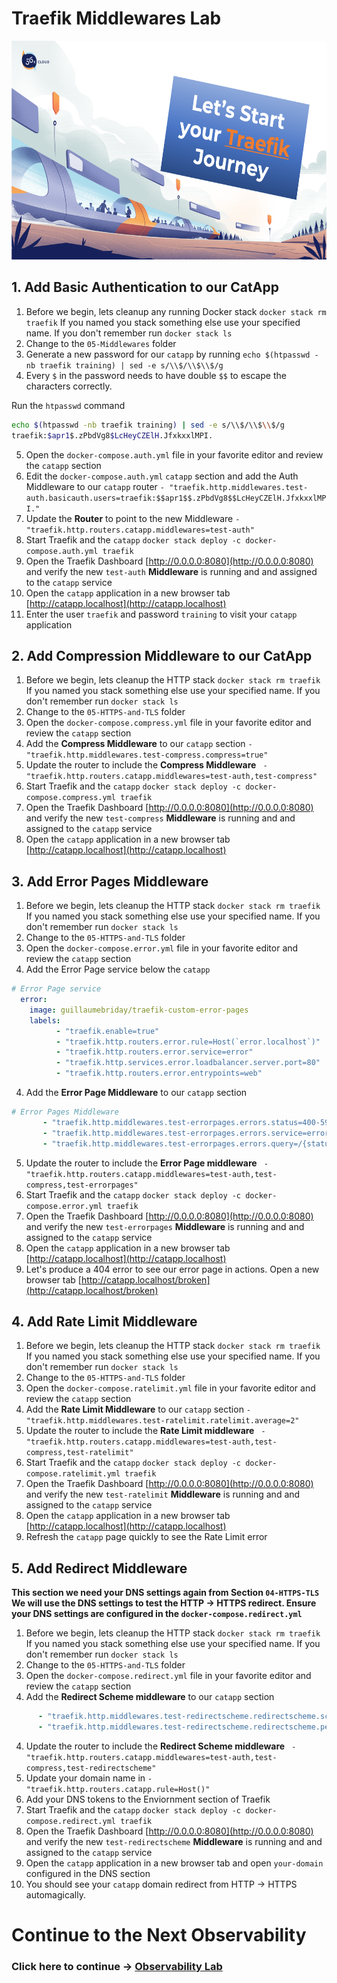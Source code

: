# Traefik Middlewares Lab

<img src="../img/Traefik_training.png" alt="Traefik Logo" height="350"> 

## 1. Add Basic Authentication to our CatApp
1. Before we begin, lets cleanup any running Docker stack `docker stack rm traefik` If you named you stack something else use your specified name. If you don't remember run `docker stack ls`
2. Change to the `05-Middlewares` folder
3. Generate a new password for our `catapp` by running `echo $(htpasswd -nb traefik training) | sed -e s/\\$/\\$\\$/g`
4. Every `$` in the password needs to have double `$$` to escape the characters correctly. 

Run the `htpasswd` command

```bash
echo $(htpasswd -nb traefik training) | sed -e s/\\$/\\$\\$/g
traefik:$apr1$.zPbdVg8$LcHeyCZElH.JfxkxxlMPI.

```

5. Open the `docker-compose.auth.yml` file in your favorite editor and review the `catapp` section
6. Edit the `docker-compose.auth.yml` `catapp` section and add the Auth Middleware to our `catapp` router  `- "traefik.http.middlewares.test-auth.basicauth.users=traefik:$$apr1$$.zPbdVg8$$LcHeyCZElH.JfxkxxlMPI."`
7. Update the **Router** to point to the new Middleware `- "traefik.http.routers.catapp.middlewares=test-auth"`
8. Start Traefik and the `catapp` `docker stack deploy -c docker-compose.auth.yml traefik`
9. Open the Traefik Dashboard [http://0.0.0.0:8080](http://0.0.0.0:8080) and verify the new `test-auth` **Middleware** is running and and assigned to the `catapp` service
10. Open the `catapp` application in a new browser tab [http://catapp.localhost](http://catapp.localhost)
11. Enter the user `traefik` and password `training` to visit your `catapp` application

## 2. Add Compression Middleware to our CatApp
1. Before we begin, lets cleanup the HTTP stack  `docker stack rm traefik` If you named you stack something else use your specified name. If you don't remember run `docker stack ls`
2. Change to the `05-HTTPS-and-TLS` folder
3. Open the `docker-compose.compress.yml` file in your favorite editor and review the `catapp` section
4. Add the **Compress Middleware** to our `catapp` section `- "traefik.http.middlewares.test-compress.compress=true"`
5. Update the router to include the **Compress Middleware** ` - "traefik.http.routers.catapp.middlewares=test-auth,test-compress"`
6. Start Traefik and the `catapp` `docker stack deploy -c docker-compose.compress.yml traefik`
7. Open the Traefik Dashboard [http://0.0.0.0:8080](http://0.0.0.0:8080) and verify the new `test-compress` **Middleware** is running and and assigned to the `catapp` service
8.  Open the `catapp` application in a new browser tab [http://catapp.localhost](http://catapp.localhost)

## 3. Add Error Pages Middleware
1. Before we begin, lets cleanup the HTTP stack  `docker stack rm traefik` If you named you stack something else use your specified name. If you don't remember run `docker stack ls`
2. Change to the `05-HTTPS-and-TLS` folder
3. Open the `docker-compose.error.yml` file in your favorite editor and review the `catapp` section
4. Add the Error Page service below the `catapp`

  ```yaml
  # Error Page service
    error:
      image: guillaumebriday/traefik-custom-error-pages
      labels:
            - "traefik.enable=true"
            - "traefik.http.routers.error.rule=Host(`error.localhost`)"
            - "traefik.http.routers.error.service=error"
            - "traefik.http.services.error.loadbalancer.server.port=80"
            - "traefik.http.routers.error.entrypoints=web"
  ```

4. Add the **Error Page Middleware** to our `catapp` section

```yaml
# Error Pages Middleware
       - "traefik.http.middlewares.test-errorpages.errors.status=400-599"
       - "traefik.http.middlewares.test-errorpages.errors.service=error"
       - "traefik.http.middlewares.test-errorpages.errors.query=/{status}.html"
```


5. Update the router to include the **Error Page middleware** ` - "traefik.http.routers.catapp.middlewares=test-auth,test-compress,test-errorpages"`
6. Start Traefik and the `catapp` `docker stack deploy -c docker-compose.error.yml traefik`
7. Open the Traefik Dashboard [http://0.0.0.0:8080](http://0.0.0.0:8080) and verify the new `test-errorpages` **Middleware** is running and and assigned to the `catapp` service
8.  Open the `catapp` application in a new browser tab [http://catapp.localhost](http://catapp.localhost)
9.  Let's produce a 404 error to see our error page in actions. Open a new browser tab [http://catapp.localhost/broken](http://catapp.localhost/broken)

## 4. Add Rate Limit Middleware
1. Before we begin, lets cleanup the HTTP stack  `docker stack rm traefik` If you named you stack something else use your specified name. If you don't remember run `docker stack ls`
2. Change to the `05-HTTPS-and-TLS` folder
3. Open the `docker-compose.ratelimit.yml` file in your favorite editor and review the `catapp` section
4. Add the **Rate Limit Middleware** to our `catapp` section `- "traefik.http.middlewares.test-ratelimit.ratelimit.average=2"`
5. Update the router to include the **Rate Limit middleware** ` - "traefik.http.routers.catapp.middlewares=test-auth,test-compress,test-ratelimit"`
6. Start Traefik and the `catapp` `docker stack deploy -c docker-compose.ratelimit.yml traefik`
7. Open the Traefik Dashboard [http://0.0.0.0:8080](http://0.0.0.0:8080) and verify the new `test-ratelimit` **Middleware** is running and and assigned to the `catapp` service
8. Open the `catapp` application in a new browser tab [http://catapp.localhost](http://catapp.localhost)
9. Refresh the `catapp` page quickly to see the Rate Limit error

## 5. Add Redirect Middleware

**This section we need your DNS settings again from Section `04-HTTPS-TLS` We will use the DNS settings to test the HTTP -> HTTPS redirect. Ensure your DNS settings are configured in the `docker-compose.redirect.yml`**

1. Before we begin, lets cleanup the HTTP stack  `docker stack rm traefik` If you named you stack something else use your specified name. If you don't remember run `docker stack ls`
2. Change to the `05-HTTPS-and-TLS` folder
3. Open the `docker-compose.redirect.yml` file in your favorite editor and review the `catapp` section
4. Add the **Redirect Scheme middleware** to our `catapp` section

  ```yaml
        - "traefik.http.middlewares.test-redirectscheme.redirectscheme.scheme=https"
        - "traefik.http.middlewares.test-redirectscheme.redirectscheme.permanent=true"
  ```


4. Update the router to include the **Redirect Scheme middleware** ` - "traefik.http.routers.catapp.middlewares=test-auth,test-compress,test-redirectscheme"`
5. Update your domain name in `- "traefik.http.routers.catapp.rule=Host(`<your-domain-here>`)"`
6. Add your DNS tokens to the Enviornment section of Traefik
7. Start Traefik and the `catapp` `docker stack deploy -c docker-compose.redirect.yml traefik`
8. Open the Traefik Dashboard [http://0.0.0.0:8080](http://0.0.0.0:8080) and verify the new `test-redirectscheme` **Middleware** is running and and assigned to the `catapp` service
9.  Open the `catapp` application in a new browser tab and open `your-domain` configured in the DNS section
10. You should see your `catapp` domain redirect from HTTP -> HTTPS automagically. 

# Continue to the Next Observability

### Click here to continue -> [Observability Lab](https://github.com/56kcloud/traefik-training/blob/master/06-observability/traefik-observability.md)
